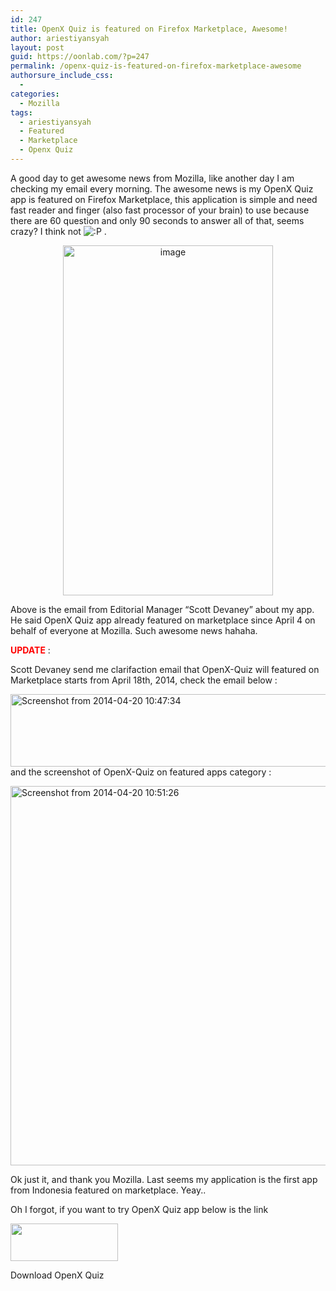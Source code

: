 ```yaml
---
id: 247
title: OpenX Quiz is featured on Firefox Marketplace, Awesome!
author: ariestiyansyah
layout: post
guid: https://oonlab.com/?p=247
permalink: /openx-quiz-is-featured-on-firefox-marketplace-awesome
authorsure_include_css:
  - 
categories:
  - Mozilla
tags:
  - ariestiyansyah
  - Featured
  - Marketplace
  - Openx Quiz
---
```

A good day to get awesome news from Mozilla, like another day I am checking my email every morning. The awesome news is my OpenX Quiz app is featured on Firefox Marketplace, this application is simple and need fast reader and finger (also fast processor of your brain) to use because there are 60 question and only 90 seconds to answer all of that, seems crazy? I think not <img src="https://oonlab.com/wp-includes/images/smilies/icon_razz.gif" alt=":P" class="wp-smiley" /> .

<p style="text-align: center;">
  <a href="http://oonlab.com/wp-content/uploads/2014/04/wpid-screenshot_2014-04-08-09-40-51.png"><img class=" aligncenter" title="Screenshot_2014-04-08-09-40-51.png" alt="image" src="http://oonlab.com/wp-content/uploads/2014/04/wpid-screenshot_2014-04-08-09-40-51.png" width="336" height="560" /></a>
</p>

Above is the email from Editorial Manager &#8220;Scott Devaney&#8221; about my app. He said OpenX Quiz app already featured on marketplace since April 4 on behalf of everyone at Mozilla. Such awesome news hahaha.

**<span style="color: #ff0000;">UPDATE</span>** :

Scott Devaney send me clarifaction email that OpenX-Quiz will featured on Marketplace starts from April 18th, 2014, check the email below :

[<img class="aligncenter size-large wp-image-272" alt="Screenshot from 2014-04-20 10:47:34" src="http://oonlab.com/wp-content/uploads/2014/04/Screenshot-from-2014-04-20-104734-600x116.png" width="600" height="116" />][1]and the screenshot of OpenX-Quiz on featured apps category :

[<img class="aligncenter size-full wp-image-273" alt="Screenshot from 2014-04-20 10:51:26" src="http://oonlab.com/wp-content/uploads/2014/04/Screenshot-from-2014-04-20-105126.png" width="587" height="607" />][2]

Ok just it, and thank you Mozilla. Last seems my application is the first app from Indonesia featured on marketplace. Yeay..

Oh I forgot, if you want to try OpenX Quiz app below is the link

<div style="width: 182px" class="wp-caption aligncenter">
  <a href="https://marketplace.firefox.com/app/openx-quiz"><img alt="" src="https://marketplace.cdn.mozilla.net/media/img/mkt/badges/firefox-marketplace_badge-orange_172_60.png" width="172" height="60" /></a>
  
  <p class="wp-caption-text">
    Download OpenX Quiz
  </p>
</div>

 [1]: http://oonlab.com/wp-content/uploads/2014/04/Screenshot-from-2014-04-20-104734.png
 [2]: http://oonlab.com/wp-content/uploads/2014/04/Screenshot-from-2014-04-20-105126.png